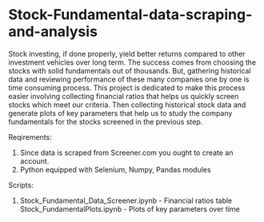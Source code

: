 # Stock-Fundamental-data-scraping-and-analysis

Stock investing, if done properly, yield better returns compared to other investment vehicles over long term. The success comes from choosing the stocks with solid fundamentals out of thousands. But, gathering historical data and reviewing performance of these many companies one by one is time consuming process. This project is dedicated to make this process easier involving collecting financial ratios that helps us quickly screen stocks which meet our criteria. Then collecting historical stock data and generate plots of key parameters that help us to study the company fundamentals for the stocks screened in the previous step.

Reqirements:
1. Since data is scraped from Screener.com you ought to create an account.
2. Python equipped with Selenium, Numpy, Pandas modules


Scripts:
1. Stock_Fundamental_Data_Screener.ipynb - Financial ratios table 
Stock_FundamentalPlots.ipynb - Plots of key parameters over time 
